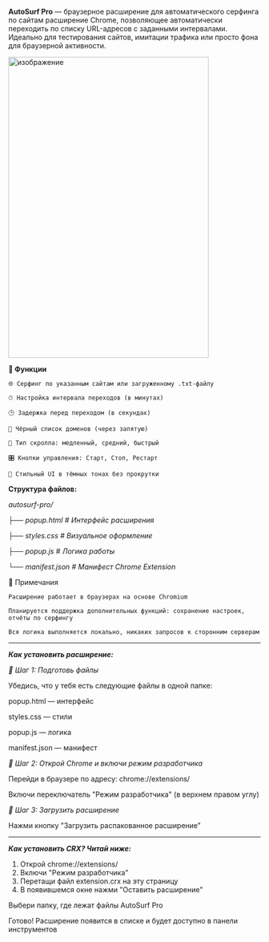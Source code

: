 **AutoSurf Pro** — браузерное расширение для автоматического серфинга по сайтам
расширение Chrome, позволяющее автоматически переходить по списку URL-адресов с заданными интервалами.
Идеально для тестирования сайтов, имитации трафика или просто фона для браузерной активности.

<img width="400" height="600" alt="изображение" src="https://github.com/user-attachments/assets/3ecaa519-db4d-4185-a513-3bc3f498e6ae" />


**🔧 Функции**

    🌐 Серфинг по указанным сайтам или загруженному .txt-файлу

    ⏱ Настройка интервала переходов (в минутах)

    🕒 Задержка перед переходом (в секундах)

    🚫 Чёрный список доменов (через запятую)

    📜 Тип скролла: медленный, средний, быстрый

    🎛️ Кнопки управления: Старт, Стоп, Рестарт

    🎨 Стильный UI в тёмных тонах без прокрутки

**Структура файлов:**

*autosurf-pro/*
    
*├── popup.html       # Интерфейс расширения*

*├── styles.css       # Визуальное оформление*

*├── popup.js         # Логика работы*

*└── manifest.json    # Манифест Chrome Extension*


📌 Примечания

    Расширение работает в браузерах на основе Chromium

    Планируется поддержка дополнительных функций: сохранение настроек, отчёты по серфингу

    Вся логика выполняется локально, никаких запросов к сторонним серверам
------------------------------------------------------------------
***Как установить расширение:***

*🔹 Шаг 1: Подготовь файлы*

Убедись, что у тебя есть следующие файлы в одной папке:

popup.html — интерфейс

styles.css — стили

popup.js — логика

manifest.json — манифест

*🔹 Шаг 2: Открой Chrome и включи режим разработчика*

Перейди в браузере по адресу: chrome://extensions/

Включи переключатель "Режим разработчика" (в верхнем правом углу)

*🔹 Шаг 3: Загрузить расширение*

Нажми кнопку "Загрузить распакованное расширение"

-------------------------------------
***Как установить CRX? Читай ниже:***
1. Открой chrome://extensions/
2. Включи "Режим разработчика"
3. Перетащи файл extension.crx на эту страницу
4. В появившемся окне нажми "Оставить расширение"

Выбери папку, где лежат файлы AutoSurf Pro

Готово! Расширение появится в списке и будет доступно в панели инструментов

    
